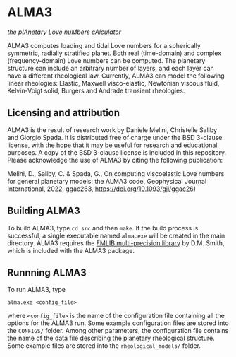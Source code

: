 # ALMA3
_the plAnetary Love nuMbers cAlculator_

ALMA3 computes loading and tidal Love numbers for a spherically symmetric, radially stratified planet. Both real (time-domain) and complex (frequency-domain) Love numbers can be computed. The planetary structure can include an arbitrary number of layers, and each layer can have a different rheological law. Currently, ALMA3 can model the following linear rheologies: Elastic, Maxwell visco-elastic, Newtonian viscous fluid, Kelvin-Voigt solid, Burgers and Andrade transient rheologies.

## Licensing and attribution

ALMA3 is the result of research work by Daniele Melini, Christelle Saliby and Giorgio Spada. It is distributed free of charge under the BSD 3-clause license, with the hope that it may be useful for research and educational purposes. A copy of the BSD 3-clause license is included in this repository. Please acknowledge the use of ALMA3 by citing the following publication:

Melini, D., Saliby, C. & Spada, G., On computing viscoelastic Love numbers for general planetary models: the ALMA3 code, Geophysical Journal International, 2022, ggac263, https://doi.org/10.1093/gji/ggac26)


## Building ALMA3

To build ALMA3, type `cd src` and then `make`. If the build process is successful, a single executable named `alma.exe` will be created in the main directory. ALMA3 requires the [FMLIB multi-precision library](https://dmsmith.lmu.build/) by D.M. Smith, which is included with the ALMA3 package.

## Runnning ALMA3

To run ALMA3, type

`alma.exe <config_file>`

where `<config_file>` is the name of the configuration file containing all the options for the ALMA3 run. Some example configuration files are stored into the `CONFIGS/` folder. Among other parameters, the configuration file contains the name of the data file describing the planetary rheological structure. Some example files are stored into the `rheological_models/` folder.



